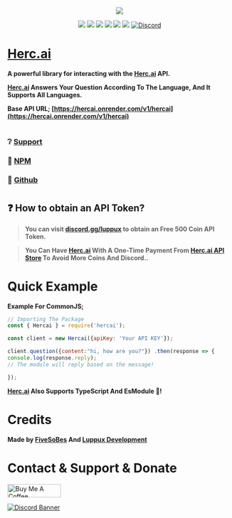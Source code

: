 <p align="center"><a href="https://nodei.co/npm/hercai/"><img src="https://nodei.co/npm/hercai.png"></a></p>
<p align="center"><img src="https://img.shields.io/npm/v/hercai?style=for-the-badge"> <img src="https://img.shields.io/github/repo-size/Bes-js/herc.ai?style=for-the-badge"> <img src="https://img.shields.io/npm/l/hercai?style=for-the-badge"> <img src="https://img.shields.io/npm/dt/hercai?style=for-the-badge"> <img src="https://img.shields.io/github/contributors/Bes-js/herc.ai?style=for-the-badge"> <img src="https://img.shields.io/github/package-json/dependency-version/Bes-js/herc.ai/axios?style=for-the-badge"> <a href="https://discord.gg/luppux" target="_blank"> <img alt="Discord" src="https://img.shields.io/badge/Chat & API Token-Click%20here-7289d9?style=for-the-badge&logo=discord"> </a></p>

# [Herc.ai](https://discord.gg/luppux)

**A powerful library for interacting with the [Herc.ai](https://discord.gg/luppux) API.**

**[Herc.ai](https://discord.gg/luppux) Answers Your Question According To The Language, And It Supports All Languages.**

**Base API URL; [https://hercai.onrender.com/v1/hercai](https://hercai.onrender.com/v1/hercai)**

#
### ❔ [Support](https://discord.gg/luppux)
### 📂 [NPM](https://npmjs.com/hercai)
### 📝 [Github](https://github.com/Bes-js/herc.ai)


#
## ❓ How to obtain an API Token?
> **You can visit [discord.gg/luppux](https://discord.gg/luppux) to obtain an Free 500 Coin API Token.**

> **You Can Have [Herc.ai](https://discord.gg/luppux) With A One-Time Payment From [Herc.ai API Store](https://www.itemsatis.com/profil/64492/nietzsche.html) To Avoid More Coins And Discord..**
#

# Quick Example
 
**Example For CommonJS;**
```js
// Importing The Package
const { Hercai } = require('hercai');

const client = new Hercai({apiKey: 'Your API KEY'});

client.question({content:"hi, how are you?"}) .then(response => {
console.log(response.reply);
// The module will reply based on the message!

});
```

**[Herc.ai](https://www.itemsatis.com/profil/64492/nietzsche.html) Also Supports TypeScript And EsModule 🥳!**
#

# Credits
 
**Made by [FiveSoBes](https://github.com/Bes-js) And [Luppux Development](https://github.com/Luppux)**


# Contact & Support & Donate
<a href="https://www.buymeacoffee.com/beykant" target="_blank"><img src="https://cdn.buymeacoffee.com/buttons/v2/default-yellow.png" width="120px" height="30px" alt="Buy Me A Coffee"></a>

[![Discord Banner](https://api.weblutions.com/discord/invite/luppux/)](https://discord.gg/luppux)
